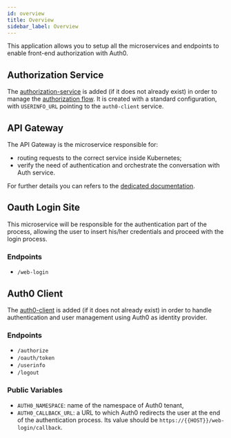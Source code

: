 ```yaml
---
id: overview
title: Overview
sidebar_label: Overview
---
```

This application allows you to setup all the microservices and endpoints to enable front-end authorization with Auth0.

## Authorization Service

The [authorization-service](../../runtime_suite/authorization-service/overview) is added (if it does not already exist) in order to manage the [authorization flow](../../console/project-configuration/authorization-flow). It is created with a standard configuration, with `USERINFO_URL` pointing to the `auth0-client` service.

## API Gateway

The API Gateway is the microservice responsible for:
- routing requests to the correct service inside Kubernetes;
- verify the need of authentication and orchestrate the conversation with Auth service.

For further details you can refers to the [dedicated documentation](../../runtime_suite/api-gateway/overview).

## Oauth Login Site

This microservice will be responsible for the authentication part of the process, allowing the user to insert his/her credentials and proceed with the login process.

### Endpoints

- `/web-login`

## Auth0 Client

The [auth0-client](../../runtime_suite/auth0-client/overview_and_usage) is added (if it does not already exist) in order to handle authentication and user management using Auth0 as identity provider.

### Endpoints

- `/authorize`
- `/oauth/token`
- `/userinfo`
- `/logout`

### Public Variables

- `AUTH0_NAMESPACE`: name of the namespace of Auth0 tenant,
- `AUTH0_CALLBACK_URL`: a URL to which Auth0 redirects the user at the end of the authentication process. Its value should be `https://{{HOST}}/web-login/callback`.
